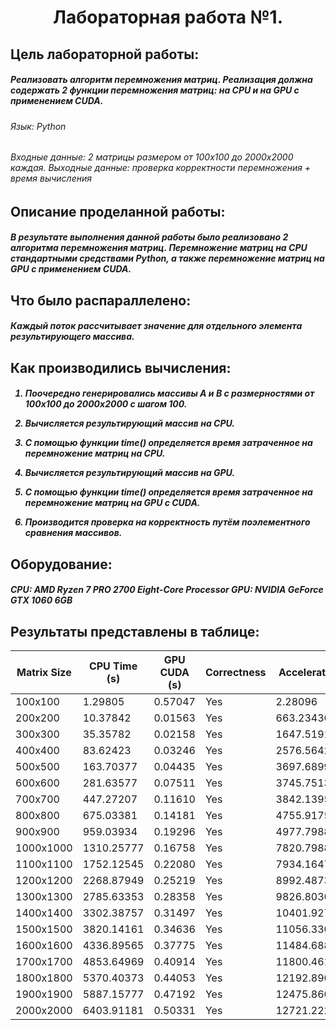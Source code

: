 <h1 align="center">Лабораторная работа №1.</h1>

<h2> Цель лабораторной работы: </h2>
<h5> Реализовать алгоритм перемножения матриц.
 Реализация должна содержать 2 функции перемножения матриц: на CPU и на GPU с применением CUDA.</h5>
<h6>Язык: Python</h6>
<h6>Входные данные: 2 матрицы размером от 100х100 до 2000х2000 каждая.
Выходные данные: проверка корректности перемножения + время вычисления</h6>

<h2> Описание проделанной работы: </h2>
<h5> 
В результате выполнения данной работы было реализовано 2 алгоритма перемножения матриц. 
Перемножение матриц на CPU стандартными средствами Python, а также перемножение матриц на GPU с применением CUDA.
</h5>

<h2> Что было распараллелено: </h2>
<h5> Каждый поток рассчитывает значение для отдельного элемента результирующего массива.</h5>

<h2> Как производились вычисления: </h2>
<h5> 

 
1. Поочередно генерировались массивы A и B с размерностями от 100х100 до 2000х2000 с шагом 100.  
	
2. Вычисляется результирующий массив на CPU.
   
3. С помощью функции time() определяется время затраченное на перемножение матриц на CPU.
   
4. Вычисляется результирующий массив на GPU.
   
5. С помощью функции time() определяется время затраченное на перемножение матриц на GPU с CUDA.
   
6. Производится проверка на корректность путём поэлементного сравнения массивов.

</h5>


<h2> Оборудование: </h2>
<h5> CPU: AMD Ryzen 7 PRO 2700 Eight-Core Processor  
	GPU: NVIDIA GeForce GTX 1060 6GB</h5>  
 
<h2> Результаты представлены в таблице: </h2>

|Matrix Size|CPU Time (s)|GPU CUDA (s)|Correctness|Acceleration|  
|---|---|---|---|---|
|100x100|1.29805|0.57047|Yes|2.28096|  
|200x200|10.37842|0.01563|Yes|663.23436|  
|300x300|35.35782|0.02158|Yes|1647.51918|  
|400x400|83.62423|0.03246|Yes|2576.56427|  
|500x500|163.70377|0.04435|Yes|3697.68999|  
|600x600|281.63577|0.07511|Yes|3745.75133|  
|700x700|447.27207|0.11610|Yes|3842.13956|  
|800x800|675.03381|0.14181|Yes|4755.91758|  
|900x900|959.03934|0.19296|Yes|4977.79888|  
|1000x1000|1310.25777|0.16758|Yes|7820.79884|  
|1100x1100|1752.12545|0.22080|Yes|7934.16473|  
|1200x1200|2268.87949|0.25219|Yes|8992.48739|  
|1300x1300|2785.63353|0.28358|Yes|9826.80306|  
|1400x1400|3302.38757|0.31497|Yes|10401.92731|  
|1500x1500|3820.14161|0.34636|Yes|11056.33030|  
|1600x1600|4336.89565|0.37775|Yes|11484.68866|  
|1700x1700|4853.64969|0.40914|Yes|11800.46151|  
|1800x1800|5370.40373|0.44053|Yes|12192.89098|  
|1900x1900|5887.15777|0.47192|Yes|12475.86003|  
|2000x2000|6403.91181|0.50331|Yes|12721.22281|  

